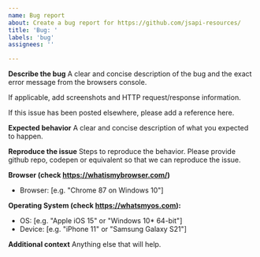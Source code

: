 ```yaml
---
name: Bug report
about: Create a bug report for https://github.com/jsapi-resources/
title: 'Bug: '
labels: 'bug'
assignees: ''

---
```


**Describe the bug**
A clear and concise description of the bug and the exact error message from the browsers console. 

If applicable, add screenshots and HTTP request/response information. 

If this issue has been posted elsewhere, please add a reference here.

**Expected behavior**
A clear and concise description of what you expected to happen.

**Reproduce the issue**
Steps to reproduce the behavior. Please provide github repo, codepen or equivalent so that we can reproduce the issue.

**Browser (check https://whatismybrowser.com/)** 
 - Browser: [e.g. "Chrome 87 on Windows 10"]
 
**Operating System (check https://whatsmyos.com):**
 - OS: [e.g. "Apple iOS 15" or "Windows 10* 64-bit"]
 - Device: [e.g. "iPhone 11" or "Samsung Galaxy S21"]

**Additional context**
Anything else that will help.
